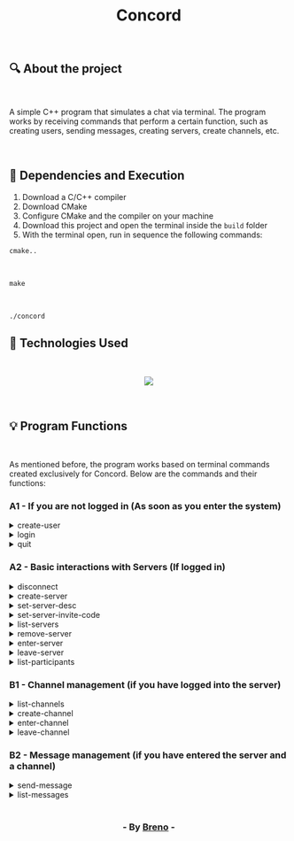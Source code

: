 <h1 align = "center"> Concord </h1>

<br>

<h2> &#128269; About the project </h2>

<br>

<p>A simple C++ program that simulates a chat via terminal. The program works by receiving commands
that perform a certain function, such as creating users, sending messages, creating
servers, create channels, etc.</p>

<br>

<h2> &#128296; Dependencies and Execution </h2>

<ol>
   <li>Download a C/C++ compiler</li>
   <li>Download CMake</li>
   <li>Configure CMake and the compiler on your machine</li>
   <li>Download this project and open the terminal inside the <code>build</code> folder</li>
   <li>With the terminal open, run in sequence the following commands:</li>
</ol>

 	cmake..  
<br>

	make
<br>

	./concord

<h2> &#128302; Technologies Used </h2>

<br>

<p align="center">
  <a href="https://skillicons.dev">
    <img src="https://skillicons.dev/icons?i=cpp,cmake" />
  </a>
</p>

<br>

<h2> &#128161; Program Functions </h2>

<br>

<p>As mentioned before, the program works based on terminal commands
created exclusively for Concord. Below are the commands and their functions:</p>

<h3>A1 - If you are not logged in (As soon as you enter the system)</h3>

<details>
	<summary>create-user</summary>
	<br>
	Creates a new user in the system, receiving email, password and name as parameters. 
	Each user is unique, try to create a user with the same email/password as another 
	will result in an error, as will the lack of any of these parameters.<br><br>
	
	create-user julio.melo@imd.ufrn.br 12ab34cd Julio Melo
	User created
 
	create-user julio.melo@imd.ufrn.br 12ab34cd Julio Silva
	User already exists!
</details>

<details>
	<summary>login</summary>
	<br>
	This procedure checks if there is already a user in the general register with that email and 
	password entered. If it exists, then the user has logged in successfully.<br><br>
	
	login julio.melo@imd.ufrn.br 12ab34cd
	Logged in as julio.melo@imd.ufrn.br
 
	login julio.melo@imd.ufrn.br 1326
	Invalid password or username!
</details>

<details>
	<summary>quit</summary>
	<br>
	Close the application, this command can be executed at any time by user.<br><br>
	
	quit
	Leaving Concord
</details>

<h3>A2 - Basic interactions with Servers (If logged in)</h3>

<details>
	<summary>disconnect</summary>
	<br>
	Disconnects the current user, that is, changes the variable that stores the 
	currently logged in user. The system continues to run, but it needs to be done 
	login again so that the rest of the commands (with the exception of create-user) are 
	performed correctly again.<br><br>
	
	disconnect
	Disconnecting user julio.melo@imd.ufrn.br
 
	disconnect
	Not connected
</details>

<details>
	<summary>create-server</summary>
	<br>
	Create a new server by passing its name. The create-server <server-name> command 
	creates a new server if it is not exist under that name.<br><br>
	
	create-server minha-casa
	Server created
 
	create-server minha-casa
	Server with that name already exists
</details>

<details>
	<summary>set-server-desc</summary>
	<br>
	Changes the description of an already created server. It must be verified that the server you are trying to change the description is yours.<br><br>
	
	set-server-desc minha-casa “This server serves as my home, I will always be on it”
	‘minha-casa’ server description modified!
 
	set-server-desc minha-casa2 “This server serves as my home, I will always be on it”
	Server ‘minha-casa2’ does not exist

 	set-server-desc minha-casa55 “Changing other people’s server descriptions”
  	You cannot change the description of a server that you did not create
</details>

<details>
	<summary>set-server-invite-code</summary>
	<br>
	Change a server's invite code. If you use the command without any code, then the server changes its code to "" and 
	It is free for anyone to enter. By default, servers do not have an invitation code. It must be verified that the server you are trying to change the invitation code is yours.<br><br>
	
	set-server-invite-code minha-casa 4567
	Modified 'minha-casa' server invitation code!
 
	set-server-invite-code minha-casa
	'minha-casa' server invitation code removed!
</details>

<details>
	<summary>list-servers</summary>
	<br>
	Displays the names of servers in the system, one per line.<br><br>
	
	list-servers
 
	minha-casa
	minha-casa2
	RPG-galera
	Bate-papo
</details>

<details>
	<summary>remove-server</summary>
	<br>
	Removes a server (entering its name). Removal can only be successful if the server owner is the logged in user.<br><br>
	
	remove-server minha-casa
	‘minha-casa’ server removed
 
	remove-server minha-casa
	You are not the owner of the ‘minha-casa’ server

 	remove-server minha-casa3
	Server ‘minha-casa3’ not found
</details>

<details>
	<summary>enter-server</summary>
	<br>
	Join a server. If the server is open (does not have an invitation code), the user ID is inserted into the server's participant list automatically. If the server is not open, you should only add the server as a participant if you enter the correct code. If the logged-in user created the server, he can enter it without an invitation code, even if it is not opened.<br><br>
	
	enter-server dotalovers
	Successfully joined the server
 
	enter-server concordo-members
	Server requires invitation code

 	enter-server concordo-members 123456
	Successfully joined the server
</details>

<details>
	<summary>leave-server</summary>
	<br>
	Disconnects from the server the user is currently connected to. Notice that the user remains on the list of participants. The record of which server the user is currently viewing (in the System class) should change to a value that represents "none".<br><br>
	
	leave-server
	Leaving the ‘minha-casa’ server
 
	leave-server
	You are not viewing any servers
</details>

<details>
	<summary>list-participants</summary>
	<br>
	Displays all users that are on the server that the user is currently connected to (only the name of each).<br><br>
	
	list-participants
 
	Tomé
	Bebé
	Nana
	Jonas
</details>

<h3>B1 - Channel management (if you have logged into the server)</h3>

<details>
	<summary>list-channels</summary>
	<br>
	Displays all channels on the server, first showing the text channel names, then the voice channel names.<br><br>
	
	list-channels
 
	#text channels
	casa-de-mae-joana
	aqui-nós-faz-o-trabalho
 
	#audio channels
	Professor-Me-Ajude
	Revolta-dos-Alunos
</details>

<details>
	<summary>create-channel</summary>
	<br>
	Allows you to create a channel on the server by entering its name and type (voice or text).<br><br>
	
	create-channel casa-de-mae-joana texto
	Text channel ‘casa-de-mae-joana’ created
 
	create-channel casa-de-mae-joana2 voz
	Voice channel ‘casa-de-mae-joana’ created
 
	create-channel casa-de-mae-joana2 voz
	Voice channel ‘casa-de-mae-joana2’ already exists!
 
	create-channel casa-de-mae-joana texto
	Text channel ‘casa-de-mae-joana’ already exists!
</details>

<details>
	<summary>enter-channel</summary>
	<br>
	Join a channel in the server's channel list.<br><br>
	
	enter-channel casa-de-mae-joana
	Joined the channel ‘casa-de-mae-joana’
 
	enter-channel introspecção
	‘introspecção’ channel does not exist
</details>

<details>
	<summary>leave-channel</summary>
	<br>
	Leave the channel, that is, set the variable that stores the logged in user's current channel to "" (none).<br><br>
	
	leave-channel
	Leaving the channel
</details>

<h3>B2 - Message management (if you have entered the server and a channel)</h3>

<details>
	<summary>send-message</summary>
	<br>
	Create a message and add it to the current channel's message list.<br><br>
	
	send-message Hi guys, can anyone help me?
</details>

<details>
	<summary>list-messages</summary>
	<br>
	Lists all messages in the channel.<br><br>
	
	list-messages
 
	Julio<08/03/2021 - 11:53>: Assim não tem condições, como que a
	galera vai conseguir terminar isso tudo em 3 semanas?
 
	Isaac<08/03/2021 - 12:00>: Eles conseguem confio na galera
 
	Renan<08/03/2021 - 12:00>: Semestre passado fizemos assim e
	ninguém entregou :/

 	list-messages
	No messages to display
</details>

<br>

<h3 align = "center"> - By <a href = "https://www.linkedin.com/in/breno-barbosa-de-oliveira-810866275/" target = "_blank">Breno</a> - </h3>
